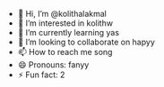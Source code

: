 - 👋 Hi, I’m @kolithalakmal
- 👀 I’m interested in kolithw
- 🌱 I’m currently learning yas
- 💞️ I’m looking to collaborate on hapyy
- 📫 How to reach me song
- 😄 Pronouns: fanyy
- ⚡ Fun fact: 2

<!---
kolithalakmal/kolithalakmal is a ✨ special ✨ repository because its `README.md` (this file) appears on your GitHub profile.
You can click the Preview link to take a look at your changes.
--->

